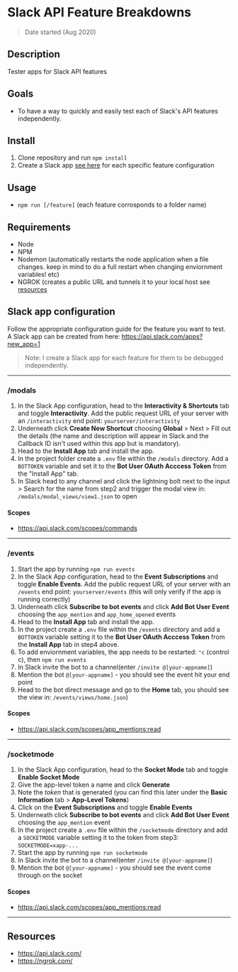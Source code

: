 # Slack API Feature Breakdowns

> Date started (Aug 2020)

## Description

Tester apps for Slack API features

## Goals

- To have a way to quickly and easily test each of Slack's API features independently.

## Install

1. Clone repository and run `npm install`
2. Create a Slack app [see here](#slack-app-configuration-instructions) for each specific feature configuration

## Usage

- `npm run [/feature]` (each feature corrosponds to a folder name)

## Requirements

- Node
- NPM
- Nodemon (automatically restarts the node application when a file changes. keep in mind to do a full restart when changing enviornment variables! etc)
- NGROK (creates a public URL and tunnels it to your local host see [resources](https://github.com/richardaspinall/slack-api-feature-breakdowns#resources)

## Slack app configuration

Follow the appropriate configuration guide for the feature you want to test. A Slack app can be created from here: https://api.slack.com/apps?new_app=1

> Note: I create a Slack app for each feature for them to be debugged independently.

---

### /modals

1. In the Slack App configuration, head to the **Interactivity & Shortcuts** tab and toggle **Interactivity**. Add the public request URL of your server with an `/interactivity` end point: `yourserver/interactivity`
2. Underneath click **Create New Shortcut** choosing **Global** > Next > Fill out the details (the name and description will appear in Slack and the Callback ID isn't used within this app but is mandatory).
3. Head to the **Install App** tab and install the app.
4. In the project folder create a `.env` file within the `/modals` directory. Add a `BOTTOKEN` variable and set it to the **Bot User OAuth Acccess Token** from the "Install App" tab.
5. In Slack head to any channel and click the lightning bolt next to the input > Search for the name from step2 and trigger the modal view in: `/modals/modal_views/view1.json` to open

#### Scopes

- https://api.slack.com/scopes/commands

---

### /events

1. Start the app by running `npm run events`
2. In the Slack App configuration, head to the **Event Subscriptions** and toggle **Enable Events**. Add the public request URL of your server with an `/events` end point: `yourserver/events` (this will only verify if the app is running correctly)
3. Underneath click **Subscribe to bot events** and click **Add Bot User Event** choosing the `app_mention` and `app_home_opened` events
4. Head to the **Install App** tab and install the app.
5. In the project create a `.env` file within the `/events` directory and add a `BOTTOKEN` variable setting it to the **Bot User OAuth Acccess Token** from the **Install App** tab in step4 above.
6. To add enviornment variables, the app needs to be restarted: `⌃c` (control c), then `npm run events`
7. In Slack invite the bot to a channel(enter `/invite @[your-appname]`)
8. Mention the bot `@[your-appname]` - you should see the event hit your end point
9. Head to the bot direct message and go to the **Home** tab, you should see the view in: `/events/views/home.json`)

#### Scopes

- https://api.slack.com/scopes/app_mentions:read

---

### /socketmode

1. In the Slack App configuration, head to the **Socket Mode** tab and toggle **Enable Socket Mode**
2. Give the app-level token a name and click **Generate**
3. Note the _token_ that is generated (you can find this later under the **Basic Information** tab > **App-Level Tokens**)
4. Click on the **Event Subscriptions** and toggle **Enable Events**
5. Underneath click **Subscribe to bot events** and click **Add Bot User Event** choosing the `app_mention` event
6. In the project create a `.env` file within the `/socketmode` directory and add a `SOCKETMODE` variable setting it to the token from step3: `SOCKETMODE=xapp-...`
7. Start the app by running `npm run socketmode`
8. In Slack invite the bot to a channel(enter `/invite @[your-appname]`)
9. Mention the bot `@[your-appname]` - you should see the event come through on the socket

#### Scopes

- https://api.slack.com/scopes/app_mentions:read

---

## Resources

- https://api.slack.com/
- https://ngrok.com/
